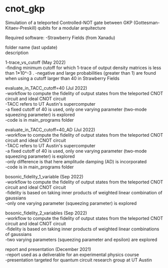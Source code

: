 # cnot_gkp
Simulation of a teleported Controlled-NOT gate between GKP (Gottesman-Kitaev-Preskill) qubits for a modular arquitecture

Required software: 
-Strawberry Fields (from Xanadu)

folder name (last update)<br />
description<br />

1-trace_vs_cutoff (May 2022)<br />
-finding minimum cutoff for which 1-trace of output density matrices is less than 1*10^-3 . 
-negative and large probabilities (greater than 1) are found when using a cutoff larger than 40 in Strawberry Fields<br />


evaluate_in_TACC_cutoff=40 (Jul 2022)<br />
-workflow to compute the fidelity of output states from the teleported CNOT circuit and ideal CNOT circuit<br />
-TACC refers to UT Austin's supercomputer<br /> 
-a fixed cutoff of 40 is used, only one varying parameter (two-mode squeezing parameter) is explored<br />
-code is in main_programs folder<br />


evaluate_in_TACC_cutoff=40_AD (Jul 2022)<br />
-workflow to compute the fidelity of output states from the teleported CNOT circuit and ideal CNOT circuit<br />
-TACC refers to UT Austin's supercomputer <br />
-a fixed cutoff of 40 is used, only one varying parameter (two-mode squeezing parameter) is explored<br />
-only difference is that here amplitude damping (AD) is incorporated<br />
-code is in main_programs folder<br />


bosonic_fidelity_1_variable (Sep 2022)<br />
-workflow to compute the fidelity of output states from the teleported CNOT circuit and ideal CNOT circuit<br />
-fidelity is based on taking inner products of weighted linear combination of gaussians<br />
-only one varying parameter (squeezing parameter) is explored<br />


bosonic_fidelity_2_variables (Sep 2022)<br />
-workflow to compute the fidelity of output states from the teleported CNOT circuit and ideal CNOT circuit<br />
-fidelity is based on taking inner products of weighted linear combinations of gaussians<br />
-two varying parameters (squeezing parameter and epsilon) are explored<br />

report and presentation (December 2021)<br />
-report used as a deliverable for an experimental physics course<br />
-presentation targeted for quantum circuit research group at UT Austin<br />

